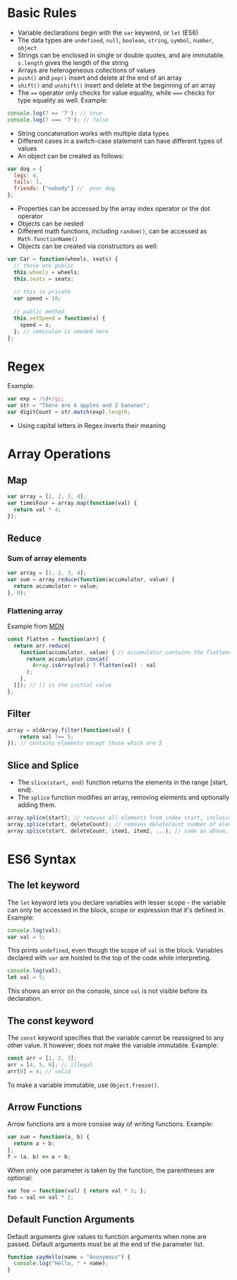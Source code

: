 # Basic Rules
* Variable declarations begin with the `var` keyword, or `let` (ES6)
* The data types are `undefined`, `null`, `boolean`, `string`, `symbol`, `number`, `object`
* Strings can be enclosed in single or double quotes, and are immutable. `s.length` gives the length of the string
* Arrays are heterogeneous collections of values
* `push()` and `pop()` insert and delete at the end of an array
* `shift()` and `unshift()` insert and delete at the beginning of an array
* The `==` operator only checks for value equality, while `===` checks for type equality as well. Example:
```js
console.log(7 == '7'); // true
console.log(7 === '7'); // false
```
* String concatenation works with multiple data types
* Different cases in a switch-case statement can have different types of values
* An object can be created as follows:
```js
var dog = {
  legs: 4,
  tails: 1,
  friends: ["nobody"] //  poor dog
};
```
* Properties can be accessed by the array index operator or the dot operator
* Objects can be nested
* Different math functions, including `random()`, can be accessed as `Math.functionName()`
* Objects can be created via constructors as well:
```js
var Car = function(wheels, seats) {
  // these are public
  this.wheels = wheels;
  this.seats = seats;
  
  // this is private
  var speed = 10;
  
  // public method
  this.setSpeed = function(s) {
    speed = s;
  }; // semicolon is needed here
};
```
# Regex
Example:
```js
var exp = /\d+/gi;
var str = "There are 4 apples and 2 bananas";
var digitCount = str.match(exp).length;
```
* Using capital letters in Regex inverts their meaning

# Array Operations
## Map
```js
var array = [1, 2, 3, 4];
var timesFour = array.map(function(val) {
  return val * 4;
});
```

## Reduce
### Sum of array elements
```js
var array = [1, 2, 3, 4];
var sum = array.reduce(function(accumulator, value) {
  return accumulator + value;
}, 0);
```
### Flattening array
Example from [MDN](https://developer.mozilla.org/en-US/docs/Web/JavaScript/Reference/Global_Objects/Array/Reduce)
```js
const flatten = function(arr) {
  return arr.reduce(
    function(accumulator, value) { // accumulator contains the flattened array so far
      return accumulator.concat(
        Array.isArray(val) ? flatten(val) : val
      );
    }, 
  []); // [] is the initial value
};
```

## Filter
```js
array = oldArray.filter(function(val) {
	return val !== 5;
}); // contains elements except those which are 5
```
## Slice and Splice
* The `slice(start, end)` function returns the elements in the range [start, end).
* The `splice` function modifies an array, removing elements and optionally adding them.
```js
array.splice(start); // removes all elements from index start, inclusive
array.splice(start, deleteCount); // removes deleteCount number of elements starting from index start
array.splice(start, deleteCount, item1, item2, ...); // same as above, but adds item1, item2, ... in the deleted position
```
# ES6 Syntax
## The let keyword
The `let` keyword lets you declare variables with lesser scope - the variable can only be accessed in the block, scope or expression that it's defined in. Example:
```js
console.log(val);
var val = 5;
```
This prints `undefined`, even though the scope of `val` is the block. Variables declared with `var` are hoisted to the top of the code while interpreting.
```js
console.log(val);
let val = 5;
```
This shows an error on the console, since `val` is not visible before its declaration.

## The const keyword
The `const` keyword specifies that the variable cannot be reassigned to any other value. It however, does not make the variable immutable. Example:
```js
const arr = [1, 2, 3];
arr = [4, 5, 6]; // illegal
arr[0] = 4; // valid
```
To make a variable immutable, use `Object.freeze()`.

## Arrow Functions
Arrow functions are a more consise way of writing functions. Example:
```js
var sum = function(a, b) {
  return a + b;
};
f = (a, b) => a + b;
```
When only one parameter is taken by the function, the parentheses are optional:
```js
var foo = function(val) { return val * 2; };
foo = val => val * 2;
```

## Default Function Arguments
Default arguments give values to function arguments when none are passed. Default arguments must be at the end of the parameter list.
```js
function sayHello(name = "Anonymous") {
  console.log("Hello, " + name);
}
```
